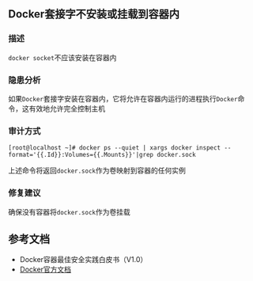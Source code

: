 ## Docker套接字不安装或挂载到容器内

### 描述

`docker socket`不应该安装在容器内

### 隐患分析

如果`Docker`套接字安装在容器内，它将允许在容器内运行的进程执行`Docker`命令，这有效地允许完全控制主机

### 审计方式

```shell script
[root@localhost ~]# docker ps --quiet | xargs docker inspect --format='{{.Id}}:Volumes={{.Mounts}}'|grep docker.sock
```

上述命令将返回`docker.sock`作为卷映射到容器的任何实例

### 修复建议

确保没有容器将`docker.sock`作为卷挂载

## 参考文档

- Docker容器最佳安全实践白皮书（V1.0）
- [Docker官方文档](https://docs.docker.com/)